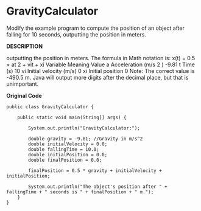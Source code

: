 # GravityCalculator
Modify the example program to compute the position of an object after falling for 10 seconds, outputting the position in meters.

**DESCRIPTION**

outputting the position in meters. The formula in Math notation is: x(t) = 0.5 × at 2 + vit + xi Variable Meaning Value a Acceleration (m/s 2 ) -9.81 t Time (s) 10 vi Initial velocity (m/s) 0 xi Initial position 0 Note: The correct value is -490.5 m. Java will output more digits after the decimal place, but that is unimportant.

**Original Code**

```
public class GravityCalculator {

    public static void main(String[] args) {

        System.out.println("GravityCalculator:");

        double gravity = -9.81; //Gravity in m/s^2
        double initialVelocity = 0.0;
        double fallingTime = 10.0;
        double initialPosition = 0.0;
        double finalPosition = 0.0;

        finalPosition = 0.5 * gravity + initialVelocity + initialPosition;

        System.out.println("The object's position after " + fallingTime + " seconds is " + finalPosition + " m.");
    }
}
```
